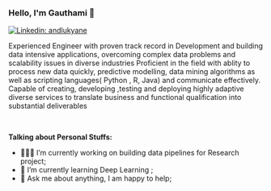 ### Hello, I'm Gauthami 👋
[![Linkedin: andlukyane](https://img.shields.io/badge/-GauthamiKuravi-blue?style=flat-square&logo=Linkedin&logoColor=white&link=https://www.linkedin.com/in/sai-k-617b01192/)](https://www.linkedin.com/in/sai-k-617b01192/)


Experienced Engineer with proven track record   in Development and building data intensive applications, overcoming complex data problems and scalability  issues in diverse industries Proficient in the  field with  ablity to process new data quickly, predictive modelling, data mining algorithms as well as scripting languages( Python , R, Java) and communicate effectively. Capable of creating, developing ,testing and deploying highly adaptive diverse services to translate business and functional qualification into substantial deliverables   <br/>

<br/>

  
  
**Talking about Personal Stuffs:**

- 👨🏽‍💻 I’m currently working  on building data pipelines for Research project;
- 🌱 I’m currently learning Deep Learning ; 
- 💬 Ask me about anything, I am happy to help;


